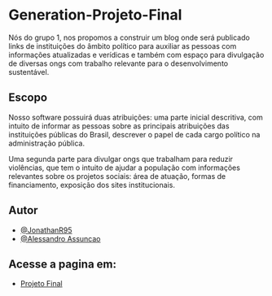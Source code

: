 
# Generation-Projeto-Final

Nós do grupo 1, nos propomos a construir um blog onde 
será publicado links de instituições do âmbito político 
para auxiliar as pessoas com informações atualizadas e
 verídicas e também com espaço para divulgação de 
 diversas ongs com trabalho relevante para o 
 desenvolvimento sustentável.

## Escopo

Nosso software possuirá duas atribuições: uma parte 
inicial descritiva, com intuito de informar as pessoas 
sobre as principais atribuições das instituições 
públicas do Brasil, descrever o papel de cada cargo 
político na administração pública.

Uma segunda parte para divulgar ongs que trabalham
para reduzir violências, que tem o intuito de ajudar 
a população com informações relevantes sobre os 
projetos sociais: área de atuação, formas de 
financiamento, exposição dos sites institucionais.



  
## Autor

- [@JonathanR95](https://github.com/JonathanR95)
- [@Alessandro Assuncao](https://github.com/alessandroa98)



## Acesse a pagina em:

- [Projeto Final](https://jonathanr95.github.io/introducao-javascript/)     
